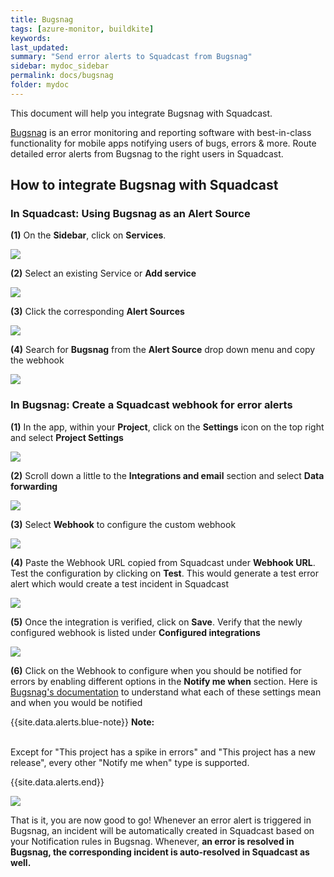 ```yaml
---
title: Bugsnag
tags: [azure-monitor, buildkite]
keywords: 
last_updated: 
summary: "Send error alerts to Squadcast from Bugsnag"
sidebar: mydoc_sidebar
permalink: docs/bugsnag
folder: mydoc
---
```


This document will help you integrate Bugsnag with Squadcast.

[Bugsnag](https://www.bugsnag.com/) is an error monitoring and reporting software with best-in-class functionality for mobile apps notifying users of bugs, errors & more.
Route detailed error alerts from Bugsnag to the right users in Squadcast.

## How to integrate Bugsnag with Squadcast

### In Squadcast: Using Bugsnag as an Alert Source

**(1)** On the **Sidebar**, click on **Services**.

![](images/integration_1-1.png)

**(2)** Select an existing Service or **Add service** 

![](images/integration_1-2.png)

**(3)** Click the corresponding **Alert Sources**

![](images/integration_1.png)

**(4)** Search for **Bugsnag** from  the **Alert Source** drop down menu and copy the webhook

![](images/bugsnag_1.png)

### In Bugsnag: Create a Squadcast webhook for error alerts

**(1)** In the app, within your **Project**, click on the **Settings** icon on the top right and select **Project Settings**

![](images/bugsnag_2.png)

**(2)** Scroll down a little to the **Integrations and email** section and select **Data forwarding**

![](images/bugsnag_3.png)

**(3)** Select **Webhook** to configure the custom webhook

![](images/bugsnag_4.png)

**(4)** Paste the Webhook URL copied from Squadcast under **Webhook URL**. Test the configuration by clicking on **Test**. This would generate a test error alert which would create a test incident in Squadcast

![](images/bugsnag_5.png)

**(5)** Once the integration is verified, click on **Save**. Verify that the newly configured webhook is listed under **Configured integrations**

![](images/bugsnag_6.png)

**(6)** Click on the Webhook to configure when you should be notified for errors by enabling different options in the **Notify me when** section. Here is [Bugsnag's documentation](https://docs.bugsnag.com/product/integrations/data-forwarding/webhook/) to understand what each of these settings mean and when you would be notified

{{site.data.alerts.blue-note}}
<b>Note:</b>
<br/><br/><p>Except for "This project has a spike in errors" and "This project has a new release", every other "Notify me when" type is supported.</p>
{{site.data.alerts.end}}

![](images/bugsnag_7.png)

That is it, you are now good to go! Whenever an error alert is triggered in Bugsnag, an incident will be automatically created in Squadcast based on your Notification rules in Bugsnag. Whenever, **an error is resolved in Bugsnag, the corresponding incident is auto-resolved in Squadcast as well.**